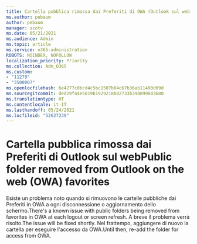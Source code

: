 ```yaml
---
title: Cartella pubblica rimossa dai Preferiti di OWA (Outlook sul web)
ms.author: pebaum
author: pebaum
manager: scotv
ms.date: 05/21/2021
ms.audience: Admin
ms.topic: article
ms.service: o365-administration
ROBOTS: NOINDEX, NOFOLLOW
localization_priority: Priority
ms.collection: Adm_O365
ms.custom:
- "11279"
- "3500007"
ms.openlocfilehash: 6e4277c0bcd4c5bc1507b04c67b36ab11490d69d
ms.sourcegitcommit: ded29f44e5019b1929218b02733b390899843680
ms.translationtype: HT
ms.contentlocale: it-IT
ms.lasthandoff: 05/24/2021
ms.locfileid: "52627239"
---
```

# <a name="public-folder-removed-from-outlook-on-the-web-owa-favorites"></a><span data-ttu-id="c04c5-102">Cartella pubblica rimossa dai Preferiti di Outlook sul web</span><span class="sxs-lookup"><span data-stu-id="c04c5-102">Public folder removed from Outlook on the web (OWA) favorites</span></span>

<span data-ttu-id="c04c5-103">Esiste un problema noto quando si rimuovono le cartelle pubbliche dai Preferiti in OWA a ogni disconnessione o aggiornamento dello schermo.</span><span class="sxs-lookup"><span data-stu-id="c04c5-103">There's a known issue with public folders being removed from favorites in OWA at each logout or screen refresh.</span></span> <span data-ttu-id="c04c5-104">A breve il problema verrà risolto.</span><span class="sxs-lookup"><span data-stu-id="c04c5-104">The issue will be fixed shortly.</span></span> <span data-ttu-id="c04c5-105">Nel frattempo, aggiungere di nuovo la cartella per eseguire l'accesso da OWA.</span><span class="sxs-lookup"><span data-stu-id="c04c5-105">Until then, re-add the folder for access from OWA.</span></span>